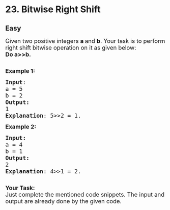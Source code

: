 # 23. Bitwise Right Shift
## Easy
<div class="problem-statement">
                <p></p><p><span style="font-size:18px">Given two positive integers <strong>a </strong>and <strong>b</strong>. Your task is to perform right shift bitwise operation&nbsp;on it as given below:<br>
<strong>Do&nbsp;</strong><strong>a&gt;&gt;b.</strong></span><br>
&nbsp;</p>

<p><span style="font-size:18px"><strong>Example 1:</strong></span></p>

<pre><span style="font-size:18px"><strong>Input</strong>:
a = 5
b = 2
<strong>Output:</strong> 
1 
<strong>Explanation</strong>: 5&gt;&gt;2 = 1.
</span></pre>

<p><span style="font-size:18px"><strong>Example 2:</strong></span></p>

<pre><span style="font-size:18px"><strong>Input:</strong>
a = 4 
b = 1
<strong>Output:</strong> 
2
<strong>Explanation</strong>: 4&gt;&gt;1 = 2.</span></pre>

<p><br>
<span style="font-size:18px"><strong>Your Task:&nbsp; </strong><br>
Just complete the mentioned code snippets. The input and output are already done by the given code.</span></p>
 <p></p>
            </div>